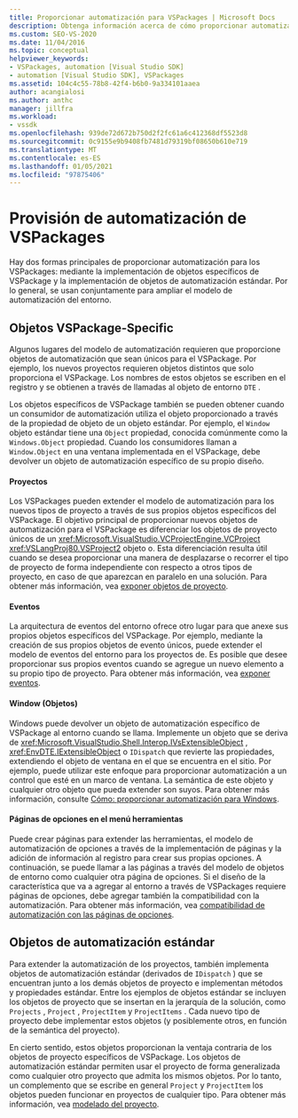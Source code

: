 ```yaml
---
title: Proporcionar automatización para VSPackages | Microsoft Docs
description: Obtenga información acerca de cómo proporcionar automatización para sus VSPackages implementando objetos específicos de VSPackage y implementando objetos de automatización estándar.
ms.custom: SEO-VS-2020
ms.date: 11/04/2016
ms.topic: conceptual
helpviewer_keywords:
- VSPackages, automation [Visual Studio SDK]
- automation [Visual Studio SDK], VSPackages
ms.assetid: 104c4c55-78b8-42f4-b6b0-9a334101aaea
author: acangialosi
ms.author: anthc
manager: jillfra
ms.workload:
- vssdk
ms.openlocfilehash: 939de72d672b750d2f2fc61a6c412368df5523d8
ms.sourcegitcommit: 0c9155e9b9408fb7481d79319bf08650b610e719
ms.translationtype: MT
ms.contentlocale: es-ES
ms.lasthandoff: 01/05/2021
ms.locfileid: "97875406"
---
```

# <a name="providing-automation-for-vspackages"></a>Provisión de automatización de VSPackages
Hay dos formas principales de proporcionar automatización para los VSPackages: mediante la implementación de objetos específicos de VSPackage y la implementación de objetos de automatización estándar. Por lo general, se usan conjuntamente para ampliar el modelo de automatización del entorno.

## <a name="vspackage-specific-objects"></a>Objetos VSPackage-Specific
 Algunos lugares del modelo de automatización requieren que proporcione objetos de automatización que sean únicos para el VSPackage. Por ejemplo, los nuevos proyectos requieren objetos distintos que solo proporciona el VSPackage. Los nombres de estos objetos se escriben en el registro y se obtienen a través de llamadas al objeto de entorno `DTE` .

 Los objetos específicos de VSPackage también se pueden obtener cuando un consumidor de automatización utiliza el objeto proporcionado a través de la propiedad de objeto de un objeto estándar. Por ejemplo, el `Window` objeto estándar tiene una `Object` propiedad, conocida comúnmente como la `Windows.Object` propiedad. Cuando los consumidores llaman a `Window.Object` en una ventana implementada en el VSPackage, debe devolver un objeto de automatización específico de su propio diseño.

#### <a name="projects"></a>Proyectos
 Los VSPackages pueden extender el modelo de automatización para los nuevos tipos de proyecto a través de sus propios objetos específicos del VSPackage. El objetivo principal de proporcionar nuevos objetos de automatización para el VSPackage es diferenciar los objetos de proyecto únicos de un <xref:Microsoft.VisualStudio.VCProjectEngine.VCProject> <xref:VSLangProj80.VSProject2> objeto o. Esta diferenciación resulta útil cuando se desea proporcionar una manera de desplazarse o recorrer el tipo de proyecto de forma independiente con respecto a otros tipos de proyecto, en caso de que aparezcan en paralelo en una solución. Para obtener más información, vea [exponer objetos de proyecto](../../extensibility/internals/exposing-project-objects.md).

#### <a name="events"></a>Eventos
 La arquitectura de eventos del entorno ofrece otro lugar para que anexe sus propios objetos específicos del VSPackage. Por ejemplo, mediante la creación de sus propios objetos de evento únicos, puede extender el modelo de eventos del entorno para los proyectos de. Es posible que desee proporcionar sus propios eventos cuando se agregue un nuevo elemento a su propio tipo de proyecto. Para obtener más información, vea [exponer eventos](../../extensibility/internals/exposing-events-in-the-visual-studio-sdk.md).

#### <a name="window-objects"></a>Window (Objetos)
 Windows puede devolver un objeto de automatización específico de VSPackage al entorno cuando se llama. Implemente un objeto que se deriva de <xref:Microsoft.VisualStudio.Shell.Interop.IVsExtensibleObject> , <xref:EnvDTE.IExtensibleObject> o `IDispatch` que revierte las propiedades, extendiendo el objeto de ventana en el que se encuentra en el sitio. Por ejemplo, puede utilizar este enfoque para proporcionar automatización a un control que esté en un marco de ventana. La semántica de este objeto y cualquier otro objeto que pueda extender son suyos. Para obtener más información, consulte [Cómo: proporcionar automatización para Windows](../../extensibility/internals/how-to-provide-automation-for-windows.md).

#### <a name="options-pages-on-the-tools-menu"></a>Páginas de opciones en el menú herramientas
 Puede crear páginas para extender las herramientas, el modelo de automatización de opciones a través de la implementación de páginas y la adición de información al registro para crear sus propias opciones. A continuación, se puede llamar a las páginas a través del modelo de objetos de entorno como cualquier otra página de opciones. Si el diseño de la característica que va a agregar al entorno a través de VSPackages requiere páginas de opciones, debe agregar también la compatibilidad con la automatización. Para obtener más información, vea [compatibilidad de automatización con las páginas de opciones](../../extensibility/internals/automation-support-for-options-pages.md).

## <a name="standard-automation-objects"></a>Objetos de automatización estándar
 Para extender la automatización de los proyectos, también implementa objetos de automatización estándar (derivados de `IDispatch` ) que se encuentran junto a los demás objetos de proyecto e implementan métodos y propiedades estándar. Entre los ejemplos de objetos estándar se incluyen los objetos de proyecto que se insertan en la jerarquía de la solución, como `Projects` , `Project` , `ProjectItem` y `ProjectItems` . Cada nuevo tipo de proyecto debe implementar estos objetos (y posiblemente otros, en función de la semántica del proyecto).

 En cierto sentido, estos objetos proporcionan la ventaja contraria de los objetos de proyecto específicos de VSPackage. Los objetos de automatización estándar permiten usar el proyecto de forma generalizada como cualquier otro proyecto que admita los mismos objetos. Por lo tanto, un complemento que se escribe en general `Project` y `ProjectItem` los objetos pueden funcionar en proyectos de cualquier tipo. Para obtener más información, vea [modelado del proyecto](../../extensibility/internals/project-modeling.md).
